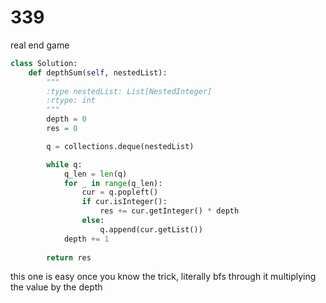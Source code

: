 # 339 

real end game 

```py
class Solution:
    def depthSum(self, nestedList):
        """
        :type nestedList: List[NestedInteger]
        :rtype: int
        """
        depth = 0
        res = 0

        q = collections.deque(nestedList)

        while q: 
            q_len = len(q)
            for _ in range(q_len):
                cur = q.popleft()
                if cur.isInteger():
                    res += cur.getInteger() * depth
                else:
                    q.append(cur.getList())
            depth += 1
        
        return res
```

this one is easy once you know the trick, literally bfs through it multiplying the value by the depth